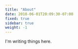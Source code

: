 ```yaml
---
title: "About"
date: 2018-06-01T20:09:30-07:00
fixed: true
sidebar: true
weight: -1
---
```


I'm writing things here.